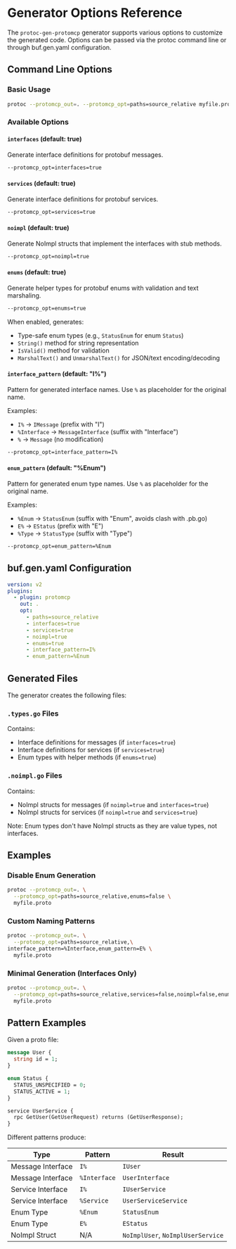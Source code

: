 # Generator Options Reference

The `protoc-gen-protomcp` generator supports various options to customize the
generated code. Options can be passed via the protoc command line or through
buf.gen.yaml configuration.

## Command Line Options

### Basic Usage

```bash
protoc --protomcp_out=. --protomcp_opt=paths=source_relative myfile.proto
```

### Available Options

#### `interfaces` (default: true)

Generate interface definitions for protobuf messages.

```bash
--protomcp_opt=interfaces=true
```

#### `services` (default: true)

Generate interface definitions for protobuf services.

```bash
--protomcp_opt=services=true
```

#### `noimpl` (default: true)

Generate NoImpl structs that implement the interfaces with stub methods.

```bash
--protomcp_opt=noimpl=true
```

#### `enums` (default: true)

Generate helper types for protobuf enums with validation and text marshaling.

```bash
--protomcp_opt=enums=true
```

When enabled, generates:

- Type-safe enum types (e.g., `StatusEnum` for enum `Status`)
- `String()` method for string representation
- `IsValid()` method for validation
- `MarshalText()` and `UnmarshalText()` for JSON/text encoding/decoding

#### `interface_pattern` (default: "I%")

Pattern for generated interface names. Use `%` as placeholder for the original
name.

Examples:

- `I%` → `IMessage` (prefix with "I")
- `%Interface` → `MessageInterface` (suffix with "Interface")
- `%` → `Message` (no modification)

```bash
--protomcp_opt=interface_pattern=I%
```

#### `enum_pattern` (default: "%Enum")

Pattern for generated enum type names. Use `%` as placeholder for the original
name.

Examples:

- `%Enum` → `StatusEnum` (suffix with "Enum", avoids clash with .pb.go)
- `E%` → `EStatus` (prefix with "E")
- `%Type` → `StatusType` (suffix with "Type")

```bash
--protomcp_opt=enum_pattern=%Enum
```

## buf.gen.yaml Configuration

```yaml
version: v2
plugins:
  - plugin: protomcp
    out: .
    opt:
      - paths=source_relative
      - interfaces=true
      - services=true
      - noimpl=true
      - enums=true
      - interface_pattern=I%
      - enum_pattern=%Enum
```

## Generated Files

The generator creates the following files:

### `.types.go` Files

Contains:

- Interface definitions for messages (if `interfaces=true`)
- Interface definitions for services (if `services=true`)
- Enum types with helper methods (if `enums=true`)

### `.noimpl.go` Files

Contains:

- NoImpl structs for messages (if `noimpl=true` and `interfaces=true`)
- NoImpl structs for services (if `noimpl=true` and `services=true`)

Note: Enum types don't have NoImpl structs as they are value types, not
interfaces.

## Examples

### Disable Enum Generation

```bash
protoc --protomcp_out=. \
  --protomcp_opt=paths=source_relative,enums=false \
  myfile.proto
```

### Custom Naming Patterns

```bash
protoc --protomcp_out=. \
  --protomcp_opt=paths=source_relative,\
interface_pattern=%Interface,enum_pattern=E% \
  myfile.proto
```

### Minimal Generation (Interfaces Only)

```bash
protoc --protomcp_out=. \
  --protomcp_opt=paths=source_relative,services=false,noimpl=false,enums=false \
  myfile.proto
```

## Pattern Examples

Given a proto file:

```protobuf
message User {
  string id = 1;
}

enum Status {
  STATUS_UNSPECIFIED = 0;
  STATUS_ACTIVE = 1;
}

service UserService {
  rpc GetUser(GetUserRequest) returns (GetUserResponse);
}
```

Different patterns produce:

| Type | Pattern | Result |
|------|---------|--------|
| Message Interface | `I%` | `IUser` |
| Message Interface | `%Interface` | `UserInterface` |
| Service Interface | `I%` | `IUserService` |
| Service Interface | `%Service` | `UserServiceService` |
| Enum Type | `%Enum` | `StatusEnum` |
| Enum Type | `E%` | `EStatus` |
| NoImpl Struct | N/A | `NoImplUser`, `NoImplUserService` |
